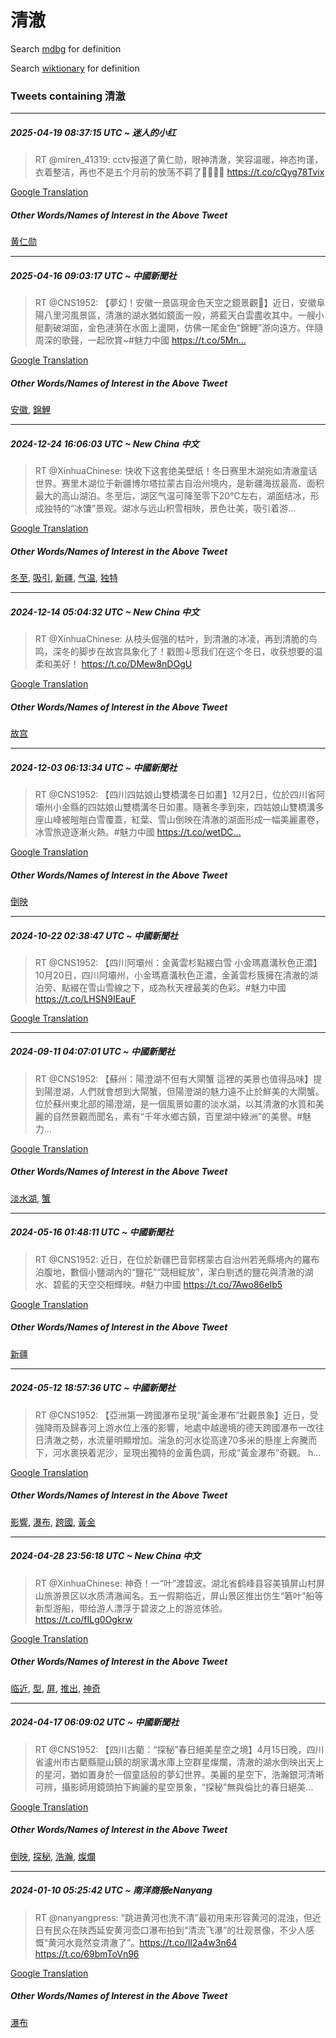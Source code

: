 # 清澈

Search [mdbg](https://www.mdbg.net/chinese/dictionary?page=worddict&wdrst=0&wdqb=清澈) for definition

Search [wiktionary](https://en.wiktionary.org/wiki/清澈) for definition

### Tweets containing 清澈

___
##### 2025-04-19 08:37:15 UTC ~ 迷人的小红
> RT @miren_41319: cctv报道了黄仁勋，眼神清澈，笑容温暖，神态拘谨，衣着整洁，再也不是五个月前的放荡不羁了💅🏻💅🏻 https://t.co/cQyg78Tvix

[Google Translation](https://translate.google.com/?hi=en&tab=TT&sl=zh-CN&tl=en&op=translate&text=RT+%40miren_41319%3A+cctv%E6%8A%A5%E9%81%93%E4%BA%86%E9%BB%84%E4%BB%81%E5%8B%8B%EF%BC%8C%E7%9C%BC%E7%A5%9E%E6%B8%85%E6%BE%88%EF%BC%8C%E7%AC%91%E5%AE%B9%E6%B8%A9%E6%9A%96%EF%BC%8C%E7%A5%9E%E6%80%81%E6%8B%98%E8%B0%A8%EF%BC%8C%E8%A1%A3%E7%9D%80%E6%95%B4%E6%B4%81%EF%BC%8C%E5%86%8D%E4%B9%9F%E4%B8%8D%E6%98%AF%E4%BA%94%E4%B8%AA%E6%9C%88%E5%89%8D%E7%9A%84%E6%94%BE%E8%8D%A1%E4%B8%8D%E7%BE%81%E4%BA%86%F0%9F%92%85%F0%9F%8F%BB%F0%9F%92%85%F0%9F%8F%BB+https%3A%2F%2Ft.co%2FcQyg78Tvix)
##### Other Words/Names of Interest in the Above Tweet
[黄仁勋](黄仁勋.md)
___
##### 2025-04-16 09:03:17 UTC ~ 中國新聞社
> RT @CNS1952: 【夢幻！安徽一景區現金色天空之鏡景觀🤩】近日，安徽阜陽八里河風景區，清澈的湖水猶如鏡面一般，將藍天白雲盡收其中。一艘小艇劃破湖面，金色漣漪在水面上盪開，仿佛一尾金色“錦鯉”游向遠方。伴隨周深的歌聲，一起欣賞~#魅力中國 https://t.co/5Mn…

[Google Translation](https://translate.google.com/?hi=en&tab=TT&sl=zh-CN&tl=en&op=translate&text=RT+%40CNS1952%3A+%E3%80%90%E5%A4%A2%E5%B9%BB%EF%BC%81%E5%AE%89%E5%BE%BD%E4%B8%80%E6%99%AF%E5%8D%80%E7%8F%BE%E9%87%91%E8%89%B2%E5%A4%A9%E7%A9%BA%E4%B9%8B%E9%8F%A1%E6%99%AF%E8%A7%80%F0%9F%A4%A9%E3%80%91%E8%BF%91%E6%97%A5%EF%BC%8C%E5%AE%89%E5%BE%BD%E9%98%9C%E9%99%BD%E5%85%AB%E9%87%8C%E6%B2%B3%E9%A2%A8%E6%99%AF%E5%8D%80%EF%BC%8C%E6%B8%85%E6%BE%88%E7%9A%84%E6%B9%96%E6%B0%B4%E7%8C%B6%E5%A6%82%E9%8F%A1%E9%9D%A2%E4%B8%80%E8%88%AC%EF%BC%8C%E5%B0%87%E8%97%8D%E5%A4%A9%E7%99%BD%E9%9B%B2%E7%9B%A1%E6%94%B6%E5%85%B6%E4%B8%AD%E3%80%82%E4%B8%80%E8%89%98%E5%B0%8F%E8%89%87%E5%8A%83%E7%A0%B4%E6%B9%96%E9%9D%A2%EF%BC%8C%E9%87%91%E8%89%B2%E6%BC%A3%E6%BC%AA%E5%9C%A8%E6%B0%B4%E9%9D%A2%E4%B8%8A%E7%9B%AA%E9%96%8B%EF%BC%8C%E4%BB%BF%E4%BD%9B%E4%B8%80%E5%B0%BE%E9%87%91%E8%89%B2%E2%80%9C%E9%8C%A6%E9%AF%89%E2%80%9D%E6%B8%B8%E5%90%91%E9%81%A0%E6%96%B9%E3%80%82%E4%BC%B4%E9%9A%A8%E5%91%A8%E6%B7%B1%E7%9A%84%E6%AD%8C%E8%81%B2%EF%BC%8C%E4%B8%80%E8%B5%B7%E6%AC%A3%E8%B3%9E~%23%E9%AD%85%E5%8A%9B%E4%B8%AD%E5%9C%8B+https%3A%2F%2Ft.co%2F5Mn%E2%80%A6)
##### Other Words/Names of Interest in the Above Tweet
[安徽](安徽.md), [錦鯉](錦鯉.md)
___
##### 2024-12-24 16:06:03 UTC ~ New China 中文
> RT @XinhuaChinese: 快收下这套绝美壁纸！冬日赛里木湖宛如清澈童话世界。赛里木湖位于新疆博尔塔拉蒙古自治州境内，是新疆海拔最高、面积最大的高山湖泊。冬至后，湖区气温可降至零下20°C左右，湖面结冰，形成独特的“冰馕”景观。湖冰与远山积雪相映，景色壮美，吸引着游…

[Google Translation](https://translate.google.com/?hi=en&tab=TT&sl=zh-CN&tl=en&op=translate&text=RT+%40XinhuaChinese%3A+%E5%BF%AB%E6%94%B6%E4%B8%8B%E8%BF%99%E5%A5%97%E7%BB%9D%E7%BE%8E%E5%A3%81%E7%BA%B8%EF%BC%81%E5%86%AC%E6%97%A5%E8%B5%9B%E9%87%8C%E6%9C%A8%E6%B9%96%E5%AE%9B%E5%A6%82%E6%B8%85%E6%BE%88%E7%AB%A5%E8%AF%9D%E4%B8%96%E7%95%8C%E3%80%82%E8%B5%9B%E9%87%8C%E6%9C%A8%E6%B9%96%E4%BD%8D%E4%BA%8E%E6%96%B0%E7%96%86%E5%8D%9A%E5%B0%94%E5%A1%94%E6%8B%89%E8%92%99%E5%8F%A4%E8%87%AA%E6%B2%BB%E5%B7%9E%E5%A2%83%E5%86%85%EF%BC%8C%E6%98%AF%E6%96%B0%E7%96%86%E6%B5%B7%E6%8B%94%E6%9C%80%E9%AB%98%E3%80%81%E9%9D%A2%E7%A7%AF%E6%9C%80%E5%A4%A7%E7%9A%84%E9%AB%98%E5%B1%B1%E6%B9%96%E6%B3%8A%E3%80%82%E5%86%AC%E8%87%B3%E5%90%8E%EF%BC%8C%E6%B9%96%E5%8C%BA%E6%B0%94%E6%B8%A9%E5%8F%AF%E9%99%8D%E8%87%B3%E9%9B%B6%E4%B8%8B20%C2%B0C%E5%B7%A6%E5%8F%B3%EF%BC%8C%E6%B9%96%E9%9D%A2%E7%BB%93%E5%86%B0%EF%BC%8C%E5%BD%A2%E6%88%90%E7%8B%AC%E7%89%B9%E7%9A%84%E2%80%9C%E5%86%B0%E9%A6%95%E2%80%9D%E6%99%AF%E8%A7%82%E3%80%82%E6%B9%96%E5%86%B0%E4%B8%8E%E8%BF%9C%E5%B1%B1%E7%A7%AF%E9%9B%AA%E7%9B%B8%E6%98%A0%EF%BC%8C%E6%99%AF%E8%89%B2%E5%A3%AE%E7%BE%8E%EF%BC%8C%E5%90%B8%E5%BC%95%E7%9D%80%E6%B8%B8%E2%80%A6)
##### Other Words/Names of Interest in the Above Tweet
[冬至](冬至.md), [吸引](吸引.md), [新疆](新疆.md), [气温](气温.md), [独特](独特.md)
___
##### 2024-12-14 05:04:32 UTC ~ New China 中文
> RT @XinhuaChinese: 从枝头倔强的枯叶，到清澈的冰凌，再到清脆的鸟鸣，深冬的脚步在故宫具象化了！戳图↓愿我们在这个冬日，收获想要的温柔和美好！ https://t.co/DMew8nDOgU

[Google Translation](https://translate.google.com/?hi=en&tab=TT&sl=zh-CN&tl=en&op=translate&text=RT+%40XinhuaChinese%3A+%E4%BB%8E%E6%9E%9D%E5%A4%B4%E5%80%94%E5%BC%BA%E7%9A%84%E6%9E%AF%E5%8F%B6%EF%BC%8C%E5%88%B0%E6%B8%85%E6%BE%88%E7%9A%84%E5%86%B0%E5%87%8C%EF%BC%8C%E5%86%8D%E5%88%B0%E6%B8%85%E8%84%86%E7%9A%84%E9%B8%9F%E9%B8%A3%EF%BC%8C%E6%B7%B1%E5%86%AC%E7%9A%84%E8%84%9A%E6%AD%A5%E5%9C%A8%E6%95%85%E5%AE%AB%E5%85%B7%E8%B1%A1%E5%8C%96%E4%BA%86%EF%BC%81%E6%88%B3%E5%9B%BE%E2%86%93%E6%84%BF%E6%88%91%E4%BB%AC%E5%9C%A8%E8%BF%99%E4%B8%AA%E5%86%AC%E6%97%A5%EF%BC%8C%E6%94%B6%E8%8E%B7%E6%83%B3%E8%A6%81%E7%9A%84%E6%B8%A9%E6%9F%94%E5%92%8C%E7%BE%8E%E5%A5%BD%EF%BC%81+https%3A%2F%2Ft.co%2FDMew8nDOgU)
##### Other Words/Names of Interest in the Above Tweet
[故宫](故宫.md)
___
##### 2024-12-03 06:13:34 UTC ~ 中國新聞社
> RT @CNS1952: 【四川四姑娘山雙橋溝冬日如畫】12月2日，位於四川省阿壩州小金縣的四姑娘山雙橋溝冬日如畫。隨著冬季到來，四姑娘山雙橋溝多座山峰被皚皚白雪覆蓋，紅葉、雪山倒映在清澈的湖面形成一幅美麗畫卷，冰雪旅遊逐漸火熱。#魅力中國 https://t.co/wetDC…

[Google Translation](https://translate.google.com/?hi=en&tab=TT&sl=zh-CN&tl=en&op=translate&text=RT+%40CNS1952%3A+%E3%80%90%E5%9B%9B%E5%B7%9D%E5%9B%9B%E5%A7%91%E5%A8%98%E5%B1%B1%E9%9B%99%E6%A9%8B%E6%BA%9D%E5%86%AC%E6%97%A5%E5%A6%82%E7%95%AB%E3%80%9112%E6%9C%882%E6%97%A5%EF%BC%8C%E4%BD%8D%E6%96%BC%E5%9B%9B%E5%B7%9D%E7%9C%81%E9%98%BF%E5%A3%A9%E5%B7%9E%E5%B0%8F%E9%87%91%E7%B8%A3%E7%9A%84%E5%9B%9B%E5%A7%91%E5%A8%98%E5%B1%B1%E9%9B%99%E6%A9%8B%E6%BA%9D%E5%86%AC%E6%97%A5%E5%A6%82%E7%95%AB%E3%80%82%E9%9A%A8%E8%91%97%E5%86%AC%E5%AD%A3%E5%88%B0%E4%BE%86%EF%BC%8C%E5%9B%9B%E5%A7%91%E5%A8%98%E5%B1%B1%E9%9B%99%E6%A9%8B%E6%BA%9D%E5%A4%9A%E5%BA%A7%E5%B1%B1%E5%B3%B0%E8%A2%AB%E7%9A%9A%E7%9A%9A%E7%99%BD%E9%9B%AA%E8%A6%86%E8%93%8B%EF%BC%8C%E7%B4%85%E8%91%89%E3%80%81%E9%9B%AA%E5%B1%B1%E5%80%92%E6%98%A0%E5%9C%A8%E6%B8%85%E6%BE%88%E7%9A%84%E6%B9%96%E9%9D%A2%E5%BD%A2%E6%88%90%E4%B8%80%E5%B9%85%E7%BE%8E%E9%BA%97%E7%95%AB%E5%8D%B7%EF%BC%8C%E5%86%B0%E9%9B%AA%E6%97%85%E9%81%8A%E9%80%90%E6%BC%B8%E7%81%AB%E7%86%B1%E3%80%82%23%E9%AD%85%E5%8A%9B%E4%B8%AD%E5%9C%8B+https%3A%2F%2Ft.co%2FwetDC%E2%80%A6)
##### Other Words/Names of Interest in the Above Tweet
[倒映](倒映.md)
___
##### 2024-10-22 02:38:47 UTC ~ 中國新聞社
> RT @CNS1952: 【四川阿壩州：金黃雲杉點綴白雪 小金瑪嘉溝秋色正濃】10月20日，四川阿壩州，小金瑪嘉溝秋色正濃，金黃雲杉簇擁在清澈的湖泊旁、點綴在雪山雪線之下，成為秋天裡最美的色彩。#魅力中國 https://t.co/LHSN9IEauF

[Google Translation](https://translate.google.com/?hi=en&tab=TT&sl=zh-CN&tl=en&op=translate&text=RT+%40CNS1952%3A+%E3%80%90%E5%9B%9B%E5%B7%9D%E9%98%BF%E5%A3%A9%E5%B7%9E%EF%BC%9A%E9%87%91%E9%BB%83%E9%9B%B2%E6%9D%89%E9%BB%9E%E7%B6%B4%E7%99%BD%E9%9B%AA+%E5%B0%8F%E9%87%91%E7%91%AA%E5%98%89%E6%BA%9D%E7%A7%8B%E8%89%B2%E6%AD%A3%E6%BF%83%E3%80%9110%E6%9C%8820%E6%97%A5%EF%BC%8C%E5%9B%9B%E5%B7%9D%E9%98%BF%E5%A3%A9%E5%B7%9E%EF%BC%8C%E5%B0%8F%E9%87%91%E7%91%AA%E5%98%89%E6%BA%9D%E7%A7%8B%E8%89%B2%E6%AD%A3%E6%BF%83%EF%BC%8C%E9%87%91%E9%BB%83%E9%9B%B2%E6%9D%89%E7%B0%87%E6%93%81%E5%9C%A8%E6%B8%85%E6%BE%88%E7%9A%84%E6%B9%96%E6%B3%8A%E6%97%81%E3%80%81%E9%BB%9E%E7%B6%B4%E5%9C%A8%E9%9B%AA%E5%B1%B1%E9%9B%AA%E7%B7%9A%E4%B9%8B%E4%B8%8B%EF%BC%8C%E6%88%90%E7%82%BA%E7%A7%8B%E5%A4%A9%E8%A3%A1%E6%9C%80%E7%BE%8E%E7%9A%84%E8%89%B2%E5%BD%A9%E3%80%82%23%E9%AD%85%E5%8A%9B%E4%B8%AD%E5%9C%8B+https%3A%2F%2Ft.co%2FLHSN9IEauF)
___
##### 2024-09-11 04:07:01 UTC ~ 中國新聞社
> RT @CNS1952: 【蘇州：陽澄湖不但有大閘蟹 這裡的美景也值得品味】提到陽澄湖，人們就會想到大閘蟹，但陽澄湖的魅力遠不止於鮮美的大閘蟹。位於蘇州東北部的陽澄湖，是一個風景如畫的淡水湖，以其清澈的水質和美麗的自然景觀而聞名，素有“千年水鄉古鎮，百里湖中綠洲”的美譽。#魅力…

[Google Translation](https://translate.google.com/?hi=en&tab=TT&sl=zh-CN&tl=en&op=translate&text=RT+%40CNS1952%3A+%E3%80%90%E8%98%87%E5%B7%9E%EF%BC%9A%E9%99%BD%E6%BE%84%E6%B9%96%E4%B8%8D%E4%BD%86%E6%9C%89%E5%A4%A7%E9%96%98%E8%9F%B9+%E9%80%99%E8%A3%A1%E7%9A%84%E7%BE%8E%E6%99%AF%E4%B9%9F%E5%80%BC%E5%BE%97%E5%93%81%E5%91%B3%E3%80%91%E6%8F%90%E5%88%B0%E9%99%BD%E6%BE%84%E6%B9%96%EF%BC%8C%E4%BA%BA%E5%80%91%E5%B0%B1%E6%9C%83%E6%83%B3%E5%88%B0%E5%A4%A7%E9%96%98%E8%9F%B9%EF%BC%8C%E4%BD%86%E9%99%BD%E6%BE%84%E6%B9%96%E7%9A%84%E9%AD%85%E5%8A%9B%E9%81%A0%E4%B8%8D%E6%AD%A2%E6%96%BC%E9%AE%AE%E7%BE%8E%E7%9A%84%E5%A4%A7%E9%96%98%E8%9F%B9%E3%80%82%E4%BD%8D%E6%96%BC%E8%98%87%E5%B7%9E%E6%9D%B1%E5%8C%97%E9%83%A8%E7%9A%84%E9%99%BD%E6%BE%84%E6%B9%96%EF%BC%8C%E6%98%AF%E4%B8%80%E5%80%8B%E9%A2%A8%E6%99%AF%E5%A6%82%E7%95%AB%E7%9A%84%E6%B7%A1%E6%B0%B4%E6%B9%96%EF%BC%8C%E4%BB%A5%E5%85%B6%E6%B8%85%E6%BE%88%E7%9A%84%E6%B0%B4%E8%B3%AA%E5%92%8C%E7%BE%8E%E9%BA%97%E7%9A%84%E8%87%AA%E7%84%B6%E6%99%AF%E8%A7%80%E8%80%8C%E8%81%9E%E5%90%8D%EF%BC%8C%E7%B4%A0%E6%9C%89%E2%80%9C%E5%8D%83%E5%B9%B4%E6%B0%B4%E9%84%89%E5%8F%A4%E9%8E%AE%EF%BC%8C%E7%99%BE%E9%87%8C%E6%B9%96%E4%B8%AD%E7%B6%A0%E6%B4%B2%E2%80%9D%E7%9A%84%E7%BE%8E%E8%AD%BD%E3%80%82%23%E9%AD%85%E5%8A%9B%E2%80%A6)
##### Other Words/Names of Interest in the Above Tweet
[淡水湖](淡水湖.md), [蟹](蟹.md)
___
##### 2024-05-16 01:48:11 UTC ~ 中國新聞社
> RT @CNS1952: 近日，在位於新疆巴音郭楞蒙古自治州若羌縣境內的羅布泊腹地，數個小鹽湖內的“鹽花”“競相綻放”，潔白剔透的鹽花與清澈的湖水、碧藍的天空交相輝映。#魅力中國 https://t.co/7Awo86eIb5

[Google Translation](https://translate.google.com/?hi=en&tab=TT&sl=zh-CN&tl=en&op=translate&text=RT+%40CNS1952%3A+%E8%BF%91%E6%97%A5%EF%BC%8C%E5%9C%A8%E4%BD%8D%E6%96%BC%E6%96%B0%E7%96%86%E5%B7%B4%E9%9F%B3%E9%83%AD%E6%A5%9E%E8%92%99%E5%8F%A4%E8%87%AA%E6%B2%BB%E5%B7%9E%E8%8B%A5%E7%BE%8C%E7%B8%A3%E5%A2%83%E5%85%A7%E7%9A%84%E7%BE%85%E5%B8%83%E6%B3%8A%E8%85%B9%E5%9C%B0%EF%BC%8C%E6%95%B8%E5%80%8B%E5%B0%8F%E9%B9%BD%E6%B9%96%E5%85%A7%E7%9A%84%E2%80%9C%E9%B9%BD%E8%8A%B1%E2%80%9D%E2%80%9C%E7%AB%B6%E7%9B%B8%E7%B6%BB%E6%94%BE%E2%80%9D%EF%BC%8C%E6%BD%94%E7%99%BD%E5%89%94%E9%80%8F%E7%9A%84%E9%B9%BD%E8%8A%B1%E8%88%87%E6%B8%85%E6%BE%88%E7%9A%84%E6%B9%96%E6%B0%B4%E3%80%81%E7%A2%A7%E8%97%8D%E7%9A%84%E5%A4%A9%E7%A9%BA%E4%BA%A4%E7%9B%B8%E8%BC%9D%E6%98%A0%E3%80%82%23%E9%AD%85%E5%8A%9B%E4%B8%AD%E5%9C%8B+https%3A%2F%2Ft.co%2F7Awo86eIb5)
##### Other Words/Names of Interest in the Above Tweet
[新疆](新疆.md)
___
##### 2024-05-12 18:57:36 UTC ~ 中國新聞社
> RT @CNS1952: 【亞洲第一跨國瀑布呈現“黃金瀑布”壯觀景象】近日，受強降雨及歸春河上游水位上漲的影響，地處中越邊境的德天跨國瀑布一改往日清澈之勢，水流量明顯增加。湍急的河水從高達70多米的懸崖上奔騰而下，河水裹挾着泥沙，呈現出獨特的金黃色調，形成“黃金瀑布”奇觀。 h…

[Google Translation](https://translate.google.com/?hi=en&tab=TT&sl=zh-CN&tl=en&op=translate&text=RT+%40CNS1952%3A+%E3%80%90%E4%BA%9E%E6%B4%B2%E7%AC%AC%E4%B8%80%E8%B7%A8%E5%9C%8B%E7%80%91%E5%B8%83%E5%91%88%E7%8F%BE%E2%80%9C%E9%BB%83%E9%87%91%E7%80%91%E5%B8%83%E2%80%9D%E5%A3%AF%E8%A7%80%E6%99%AF%E8%B1%A1%E3%80%91%E8%BF%91%E6%97%A5%EF%BC%8C%E5%8F%97%E5%BC%B7%E9%99%8D%E9%9B%A8%E5%8F%8A%E6%AD%B8%E6%98%A5%E6%B2%B3%E4%B8%8A%E6%B8%B8%E6%B0%B4%E4%BD%8D%E4%B8%8A%E6%BC%B2%E7%9A%84%E5%BD%B1%E9%9F%BF%EF%BC%8C%E5%9C%B0%E8%99%95%E4%B8%AD%E8%B6%8A%E9%82%8A%E5%A2%83%E7%9A%84%E5%BE%B7%E5%A4%A9%E8%B7%A8%E5%9C%8B%E7%80%91%E5%B8%83%E4%B8%80%E6%94%B9%E5%BE%80%E6%97%A5%E6%B8%85%E6%BE%88%E4%B9%8B%E5%8B%A2%EF%BC%8C%E6%B0%B4%E6%B5%81%E9%87%8F%E6%98%8E%E9%A1%AF%E5%A2%9E%E5%8A%A0%E3%80%82%E6%B9%8D%E6%80%A5%E7%9A%84%E6%B2%B3%E6%B0%B4%E5%BE%9E%E9%AB%98%E9%81%9470%E5%A4%9A%E7%B1%B3%E7%9A%84%E6%87%B8%E5%B4%96%E4%B8%8A%E5%A5%94%E9%A8%B0%E8%80%8C%E4%B8%8B%EF%BC%8C%E6%B2%B3%E6%B0%B4%E8%A3%B9%E6%8C%BE%E7%9D%80%E6%B3%A5%E6%B2%99%EF%BC%8C%E5%91%88%E7%8F%BE%E5%87%BA%E7%8D%A8%E7%89%B9%E7%9A%84%E9%87%91%E9%BB%83%E8%89%B2%E8%AA%BF%EF%BC%8C%E5%BD%A2%E6%88%90%E2%80%9C%E9%BB%83%E9%87%91%E7%80%91%E5%B8%83%E2%80%9D%E5%A5%87%E8%A7%80%E3%80%82+h%E2%80%A6)
##### Other Words/Names of Interest in the Above Tweet
[影響](影響.md), [瀑布](瀑布.md), [跨國](跨國.md), [黃金](黃金.md)
___
##### 2024-04-28 23:56:18 UTC ~ New China 中文
> RT @XinhuaChinese: 神奇！一“叶”渡碧波。湖北省鹤峰县容美镇屏山村屏山旅游景区以水质清澈闻名。五一假期临近，屏山景区推出仿生“箬叶”船等新型游船，带给游人漂浮于碧波之上的游览体验。 https://t.co/fILg0Ogkrw

[Google Translation](https://translate.google.com/?hi=en&tab=TT&sl=zh-CN&tl=en&op=translate&text=RT+%40XinhuaChinese%3A+%E7%A5%9E%E5%A5%87%EF%BC%81%E4%B8%80%E2%80%9C%E5%8F%B6%E2%80%9D%E6%B8%A1%E7%A2%A7%E6%B3%A2%E3%80%82%E6%B9%96%E5%8C%97%E7%9C%81%E9%B9%A4%E5%B3%B0%E5%8E%BF%E5%AE%B9%E7%BE%8E%E9%95%87%E5%B1%8F%E5%B1%B1%E6%9D%91%E5%B1%8F%E5%B1%B1%E6%97%85%E6%B8%B8%E6%99%AF%E5%8C%BA%E4%BB%A5%E6%B0%B4%E8%B4%A8%E6%B8%85%E6%BE%88%E9%97%BB%E5%90%8D%E3%80%82%E4%BA%94%E4%B8%80%E5%81%87%E6%9C%9F%E4%B8%B4%E8%BF%91%EF%BC%8C%E5%B1%8F%E5%B1%B1%E6%99%AF%E5%8C%BA%E6%8E%A8%E5%87%BA%E4%BB%BF%E7%94%9F%E2%80%9C%E7%AE%AC%E5%8F%B6%E2%80%9D%E8%88%B9%E7%AD%89%E6%96%B0%E5%9E%8B%E6%B8%B8%E8%88%B9%EF%BC%8C%E5%B8%A6%E7%BB%99%E6%B8%B8%E4%BA%BA%E6%BC%82%E6%B5%AE%E4%BA%8E%E7%A2%A7%E6%B3%A2%E4%B9%8B%E4%B8%8A%E7%9A%84%E6%B8%B8%E8%A7%88%E4%BD%93%E9%AA%8C%E3%80%82+https%3A%2F%2Ft.co%2FfILg0Ogkrw)
##### Other Words/Names of Interest in the Above Tweet
[临近](临近.md), [型](型.md), [屏](屏.md), [推出](推出.md), [神奇](神奇.md)
___
##### 2024-04-17 06:09:02 UTC ~ 中國新聞社
> RT @CNS1952: 【四川古藺：“探秘”春日絕美星空之境】4月15日晚，四川省瀘州市古藺縣龍山鎮的胡家溝水庫上空群星燦爛，清澈的湖水倒映出天上的星河，猶如置身於一個童話般的夢幻世界。美麗的星空下，浩瀚銀河清晰可辨，攝影師用鏡頭拍下絢麗的星空景象，“探秘”無與倫比的春日絕美…

[Google Translation](https://translate.google.com/?hi=en&tab=TT&sl=zh-CN&tl=en&op=translate&text=RT+%40CNS1952%3A+%E3%80%90%E5%9B%9B%E5%B7%9D%E5%8F%A4%E8%97%BA%EF%BC%9A%E2%80%9C%E6%8E%A2%E7%A7%98%E2%80%9D%E6%98%A5%E6%97%A5%E7%B5%95%E7%BE%8E%E6%98%9F%E7%A9%BA%E4%B9%8B%E5%A2%83%E3%80%914%E6%9C%8815%E6%97%A5%E6%99%9A%EF%BC%8C%E5%9B%9B%E5%B7%9D%E7%9C%81%E7%80%98%E5%B7%9E%E5%B8%82%E5%8F%A4%E8%97%BA%E7%B8%A3%E9%BE%8D%E5%B1%B1%E9%8E%AE%E7%9A%84%E8%83%A1%E5%AE%B6%E6%BA%9D%E6%B0%B4%E5%BA%AB%E4%B8%8A%E7%A9%BA%E7%BE%A4%E6%98%9F%E7%87%A6%E7%88%9B%EF%BC%8C%E6%B8%85%E6%BE%88%E7%9A%84%E6%B9%96%E6%B0%B4%E5%80%92%E6%98%A0%E5%87%BA%E5%A4%A9%E4%B8%8A%E7%9A%84%E6%98%9F%E6%B2%B3%EF%BC%8C%E7%8C%B6%E5%A6%82%E7%BD%AE%E8%BA%AB%E6%96%BC%E4%B8%80%E5%80%8B%E7%AB%A5%E8%A9%B1%E8%88%AC%E7%9A%84%E5%A4%A2%E5%B9%BB%E4%B8%96%E7%95%8C%E3%80%82%E7%BE%8E%E9%BA%97%E7%9A%84%E6%98%9F%E7%A9%BA%E4%B8%8B%EF%BC%8C%E6%B5%A9%E7%80%9A%E9%8A%80%E6%B2%B3%E6%B8%85%E6%99%B0%E5%8F%AF%E8%BE%A8%EF%BC%8C%E6%94%9D%E5%BD%B1%E5%B8%AB%E7%94%A8%E9%8F%A1%E9%A0%AD%E6%8B%8D%E4%B8%8B%E7%B5%A2%E9%BA%97%E7%9A%84%E6%98%9F%E7%A9%BA%E6%99%AF%E8%B1%A1%EF%BC%8C%E2%80%9C%E6%8E%A2%E7%A7%98%E2%80%9D%E7%84%A1%E8%88%87%E5%80%AB%E6%AF%94%E7%9A%84%E6%98%A5%E6%97%A5%E7%B5%95%E7%BE%8E%E2%80%A6)
##### Other Words/Names of Interest in the Above Tweet
[倒映](倒映.md), [探秘](探秘.md), [浩瀚](浩瀚.md), [燦爛](燦爛.md)
___
##### 2024-01-10 05:25:42 UTC ~ 南洋商报eNanyang
> RT @nanyangpress: “跳进黄河也洗不清”最初用来形容黄河的混浊，但近日有民众在陕西延安黄河壶口瀑布拍到“清流飞瀑”的壮观景像，不少人感慨“黄河水竟然变清澈了”。https://t.co/Il2a4w3n64 https://t.co/69bmToVn96

[Google Translation](https://translate.google.com/?hi=en&tab=TT&sl=zh-CN&tl=en&op=translate&text=RT+%40nanyangpress%3A+%E2%80%9C%E8%B7%B3%E8%BF%9B%E9%BB%84%E6%B2%B3%E4%B9%9F%E6%B4%97%E4%B8%8D%E6%B8%85%E2%80%9D%E6%9C%80%E5%88%9D%E7%94%A8%E6%9D%A5%E5%BD%A2%E5%AE%B9%E9%BB%84%E6%B2%B3%E7%9A%84%E6%B7%B7%E6%B5%8A%EF%BC%8C%E4%BD%86%E8%BF%91%E6%97%A5%E6%9C%89%E6%B0%91%E4%BC%97%E5%9C%A8%E9%99%95%E8%A5%BF%E5%BB%B6%E5%AE%89%E9%BB%84%E6%B2%B3%E5%A3%B6%E5%8F%A3%E7%80%91%E5%B8%83%E6%8B%8D%E5%88%B0%E2%80%9C%E6%B8%85%E6%B5%81%E9%A3%9E%E7%80%91%E2%80%9D%E7%9A%84%E5%A3%AE%E8%A7%82%E6%99%AF%E5%83%8F%EF%BC%8C%E4%B8%8D%E5%B0%91%E4%BA%BA%E6%84%9F%E6%85%A8%E2%80%9C%E9%BB%84%E6%B2%B3%E6%B0%B4%E7%AB%9F%E7%84%B6%E5%8F%98%E6%B8%85%E6%BE%88%E4%BA%86%E2%80%9D%E3%80%82https%3A%2F%2Ft.co%2FIl2a4w3n64+https%3A%2F%2Ft.co%2F69bmToVn96)
##### Other Words/Names of Interest in the Above Tweet
[瀑布](瀑布.md)
